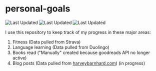 # personal-goals
![Last Updated](https://img.shields.io/date/1613010235?color=FC4C02&label=Fitness%20Updated&logo=strava)
![Last Updated](https://img.shields.io/date/1613010235?color=7ac70c&label=Language%20Updated&logo=duolingo)
![Last Updated](https://img.shields.io/date/1613010235?color=e9e5cd&label=Books%20Updated&logo=goodreads)

I use this repository to keep track of my progress in these major areas:

1. Fitness (Data pulled from Strava)
2. Language learning (Data pulled from Duolingo)
3. Books read ("Manually" created because goodreads API no longer active)
4. Blog posts (Data pulled from [harveybarnhard.com](https://harveybarnhard.com)) (in progress)
